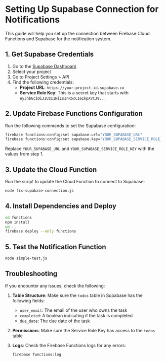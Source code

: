# Setting Up Supabase Connection for Notifications

This guide will help you set up the connection between Firebase Cloud Functions and Supabase for the notification system.

## 1. Get Supabase Credentials

1. Go to the [Supabase Dashboard](https://app.supabase.io/)
2. Select your project
3. Go to Project Settings > API
4. Find the following credentials:
   - **Project URL**: `https://your-project-id.supabase.co`
   - **Service Role Key**: This is a secret key that starts with `eyJhbGciOiJIUzI1NiIsInR5cCI6IkpXVCJ9...`

## 2. Update Firebase Functions Configuration

Run the following commands to set the Supabase configuration:

```bash
firebase functions:config:set supabase.url="YOUR_SUPABASE_URL"
firebase functions:config:set supabase.key="YOUR_SUPABASE_SERVICE_ROLE_KEY"
```

Replace `YOUR_SUPABASE_URL` and `YOUR_SUPABASE_SERVICE_ROLE_KEY` with the values from step 1.

## 3. Update the Cloud Function

Run the script to update the Cloud Function to connect to Supabase:

```bash
node fix-supabase-connection.js
```

## 4. Install Dependencies and Deploy

```bash
cd functions
npm install
cd ..
firebase deploy --only functions
```

## 5. Test the Notification Function

```bash
node simple-test.js
```

## Troubleshooting

If you encounter any issues, check the following:

1. **Table Structure**: Make sure the `todos` table in Supabase has the following fields:
   - `user_email`: The email of the user who owns the task
   - `completed`: A boolean indicating if the task is completed
   - `due_date`: The due date of the task

2. **Permissions**: Make sure the Service Role Key has access to the `todos` table

3. **Logs**: Check the Firebase Functions logs for any errors:
   ```bash
   firebase functions:log
   ```